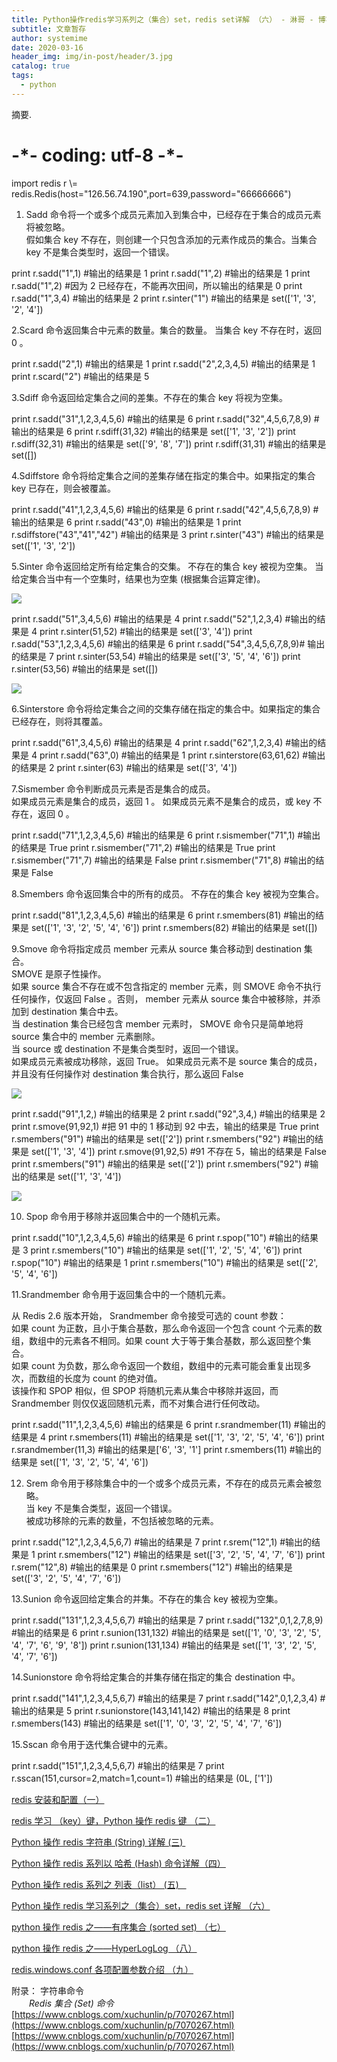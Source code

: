 ```yaml
---
title: Python操作redis学习系列之（集合）set，redis set详解 （六） - 淋哥 - 博客园
subtitle: 文章暂存
author: systemime
date: 2020-03-16
header_img: img/in-post/header/3.jpg
catalog: true
tags:
  - python
---
```

摘要.

<!-- more -->
# -\*- coding: utf-8 -\*-

import redis
r \\= redis.Redis(host="126.56.74.190",port=639,password="66666666")

1. Sadd 命令将一个或多个成员元素加入到集合中，已经存在于集合的成员元素将被忽略。  
假如集合 key 不存在，则创建一个只包含添加的元素作成员的集合。当集合 key 不是集合类型时，返回一个错误。

print r.sadd("1",1)     #输出的结果是 1
print r.sadd("1",2)     #输出的结果是 1
print r.sadd("1",2)     #因为 2 已经存在，不能再次田间，所以输出的结果是 0
print r.sadd("1",3,4)   #输出的结果是 2
print r.sinter("1")     #输出的结果是 set(\['1', '3', '2', '4'])

2.Scard 命令返回集合中元素的数量。集合的数量。 当集合 key 不存在时，返回 0 。

print r.sadd("2",1)         #输出的结果是 1
print r.sadd("2",2,3,4,5)   #输出的结果是 1
print r.scard("2")          #输出的结果是 5

3.Sdiff 命令返回给定集合之间的差集。不存在的集合 key 将视为空集。

print r.sadd("31",1,2,3,4,5,6)      #输出的结果是 6
print r.sadd("32",4,5,6,7,8,9)      #输出的结果是 6
print r.sdiff(31,32)            #输出的结果是 set(\['1', '3', '2'])
print r.sdiff(32,31)            #输出的结果是 set(\['9', '8', '7'])
print r.sdiff(31,31)            #输出的结果是 set(\[])

4.Sdiffstore 命令将给定集合之间的差集存储在指定的集合中。如果指定的集合 key 已存在，则会被覆盖。

print r.sadd("41",1,2,3,4,5,6)      #输出的结果是 6
print r.sadd("42",4,5,6,7,8,9)      #输出的结果是 6
print r.sadd("43",0)                #输出的结果是 1
print r.sdiffstore("43","41","42")  #输出的结果是 3
print r.sinter("43")                 #输出的结果是 set(\['1', '3', '2'])

5.Sinter 命令返回给定所有给定集合的交集。 不存在的集合 key 被视为空集。 当给定集合当中有一个空集时，结果也为空集 (根据集合运算定律)。

![](https://common.cnblogs.com/images/copycode.gif)

print r.sadd("51",3,4,5,6)      #输出的结果是 4
print r.sadd("52",1,2,3,4)      #输出的结果是 4
print r.sinter(51,52)           #输出的结果是 set(\['3', '4'])
print r.sadd("53",1,2,3,4,5,6)  #输出的结果是 6
print r.sadd("54",3,4,5,6,7,8,9)# 输出的结果是 7
print r.sinter(53,54)           #输出的结果是 set(\['3', '5', '4', '6'])
print r.sinter(53,56)           #输出的结果是 set(\[])

![](https://common.cnblogs.com/images/copycode.gif)

6.Sinterstore 命令将给定集合之间的交集存储在指定的集合中。如果指定的集合已经存在，则将其覆盖。

print r.sadd("61",3,4,5,6)      #输出的结果是 4
print r.sadd("62",1,2,3,4)      #输出的结果是 4
print r.sadd("63",0)            #输出的结果是 1
print r.sinterstore(63,61,62)   #输出的结果是 2
print r.sinter(63)              #输出的结果是 set(\['3', '4'])

7.Sismember 命令判断成员元素是否是集合的成员。  
如果成员元素是集合的成员，返回 1 。 如果成员元素不是集合的成员，或 key 不存在，返回 0 。

print r.sadd("71",1,2,3,4,5,6)   #输出的结果是 6
print r.sismember("71",1)        #输出的结果是 True
print r.sismember("71",2)        #输出的结果是 True
print r.sismember("71",7)        #输出的结果是 False
print r.sismember("71",8)        #输出的结果是 False

8.Smembers 命令返回集合中的所有的成员。 不存在的集合 key 被视为空集合。

print r.sadd("81",1,2,3,4,5,6)   #输出的结果是 6
print r.smembers(81)             #输出的结果是 set(\['1', '3', '2', '5', '4', '6'])
print r.smembers(82)             #输出的结果是 set(\[])

9.Smove 命令将指定成员 member 元素从 source 集合移动到 destination 集合。  
SMOVE 是原子性操作。  
如果 source 集合不存在或不包含指定的 member 元素，则 SMOVE 命令不执行任何操作，仅返回 False 。否则， member 元素从 source 集合中被移除，并添加到 destination 集合中去。  
当 destination 集合已经包含 member 元素时， SMOVE 命令只是简单地将 source 集合中的 member 元素删除。  
当 source 或 destination 不是集合类型时，返回一个错误。  
如果成员元素被成功移除，返回 True。 如果成员元素不是 source 集合的成员，并且没有任何操作对 destination 集合执行，那么返回 False

![](https://common.cnblogs.com/images/copycode.gif)

print r.sadd("91",1,2,)     #输出的结果是 2
print r.sadd("92",3,4,)     #输出的结果是 2
print r.smove(91,92,1)      #把 91 中的 1 移动到 92 中去，输出的结果是 True
print r.smembers("91")      #输出的结果是 set(\['2'])
print r.smembers("92")      #输出的结果是 set(\['1', '3', '4'])
print r.smove(91,92,5)      #91 不存在 5，输出的结果是 False
print r.smembers("91")      #输出的结果是 set(\['2'])
print r.smembers("92")      #输出的结果是 set(\['1', '3', '4'])

![](https://common.cnblogs.com/images/copycode.gif)

10. Spop 命令用于移除并返回集合中的一个随机元素。

print r.sadd("10",1,2,3,4,5,6)  #输出的结果是 6
print r.spop("10")              #输出的结果是 3
print r.smembers("10")          #输出的结果是 set(\['1', '2', '5', '4', '6'])
print r.spop("10")              #输出的结果是 1
print r.smembers("10")          #输出的结果是 set(\['2', '5', '4', '6'])

11.Srandmember 命令用于返回集合中的一个随机元素。

从 Redis 2.6 版本开始， Srandmember 命令接受可选的 count 参数：  
如果 count 为正数，且小于集合基数，那么命令返回一个包含 count 个元素的数组，数组中的元素各不相同。如果 count 大于等于集合基数，那么返回整个集合。  
如果 count 为负数，那么命令返回一个数组，数组中的元素可能会重复出现多次，而数组的长度为 count 的绝对值。  
该操作和 SPOP 相似，但 SPOP 将随机元素从集合中移除并返回，而 Srandmember 则仅仅返回随机元素，而不对集合进行任何改动。

print r.sadd("11",1,2,3,4,5,6)  #输出的结果是 6
print r.srandmember(11)         #输出的结果是 4
print r.smembers(11)            #输出的结果是 set(\['1', '3', '2', '5', '4', '6'])
print r.srandmember(11,3)         #输出的结果是\['6', '3', '1']
print r.smembers(11)            #输出的结果是 set(\['1', '3', '2', '5', '4', '6'])

12. Srem 命令用于移除集合中的一个或多个成员元素，不存在的成员元素会被忽略。  
当 key 不是集合类型，返回一个错误。  
被成功移除的元素的数量，不包括被忽略的元素。

print r.sadd("12",1,2,3,4,5,6,7)    #输出的结果是 7
print r.srem("12",1)                #输出的结果是 1
print r.smembers("12")              #输出的结果是 set(\['3', '2', '5', '4', '7', '6'])
print r.srem("12",8)                #输出的结果是 0
print r.smembers("12")              #输出的结果是 set(\['3', '2', '5', '4', '7', '6'])

 13.Sunion 命令返回给定集合的并集。不存在的集合 key 被视为空集。

print r.sadd("131",1,2,3,4,5,6,7)    #输出的结果是 7
print r.sadd("132",0,1,2,7,8,9)      #输出的结果是 6
print r.sunion(131,132)             #输出的结果是 set(\['1', '0', '3', '2', '5', '4', '7', '6', '9', '8'])
print r.sunion(131,134)             #输出的结果是 set(\['1', '3', '2', '5', '4', '7', '6'])

 14.Sunionstore 命令将给定集合的并集存储在指定的集合 destination 中。

print r.sadd("141",1,2,3,4,5,6,7)    #输出的结果是 7
print r.sadd("142",0,1,2,3,4)        #输出的结果是 5
print r.sunionstore(143,141,142)     #输出的结果是 8
print r.smembers(143)                #输出的结果是 set(\['1', '0', '3', '2', '5', '4', '7', '6'])

 15.Sscan 命令用于迭代集合键中的元素。

print r.sadd("151",1,2,3,4,5,6,7)           #输出的结果是 7
print r.sscan(151,cursor=2,match=1,count=1) #输出的结果是 (0L, \['1'])

[redis 安装和配置（一）](http://www.cnblogs.com/xuchunlin/p/6676308.html) 

[redis 学习 （key）键，Python 操作 redis 键 （二）](http://www.cnblogs.com/xuchunlin/p/7061524.html) 

[Python 操作 redis 字符串 (String) 详解 (三) ](http://www.cnblogs.com/xuchunlin/p/7062065.html)  

[Python 操作 redis 系列以 哈希 (Hash) 命令详解（四）](http://www.cnblogs.com/xuchunlin/p/7064860.html) 

[Python 操作 redis 系列之 列表（list） (五)   ](http://www.cnblogs.com/xuchunlin/p/7067154.html)

[Python 操作 redis 学习系列之（集合）set，redis set 详解 （六）](http://www.cnblogs.com/xuchunlin/p/7070267.html) 

[python 操作 redis 之——有序集合 (sorted set) （七）](https://www.cnblogs.com/xuchunlin/p/7097255.html) 

[python 操作 redis 之——HyperLogLog （八）](http://www.cnblogs.com/xuchunlin/p/7097272.html)

[redis.windows.conf 各项配置参数介绍 （九）](http://www.cnblogs.com/xuchunlin/p/7097729.html) 

附录： 字符串命令  
　　_Redis 集合 (Set) 命令_ 
 [https://www.cnblogs.com/xuchunlin/p/7070267.html](https://www.cnblogs.com/xuchunlin/p/7070267.html) 
 [https://www.cnblogs.com/xuchunlin/p/7070267.html](https://www.cnblogs.com/xuchunlin/p/7070267.html)
